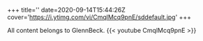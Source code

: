 +++
title=''
date=2020-09-14T15:44:26Z
cover='https://i.ytimg.com/vi/CmqlMcq9pnE/sddefault.jpg'
+++

All content belongs to GlennBeck.
{{< youtube CmqlMcq9pnE >}}
